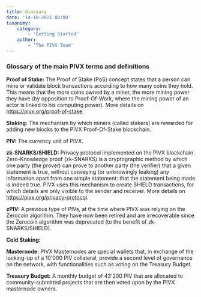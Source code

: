 ```yaml
---
title: Glossary
date: '14-10-2021 00:00'
taxonomy:
    category:
        - 'Getting Started'
    author:
        - 'The PIVX Team'
---
```


### Glossary of the main PIVX terms and definitions

**Proof of Stake:** The Proof of Stake (PoS) concept states that a person can mine or validate block transactions according to how many coins they hold. This means that the more coins owned by a miner, the more mining power they have (by opposition to Proof-Of-Work, where the mining power of an actor is linked to his computing power). More details on https://pivx.org/proof-of-stake.

**Staking:** The mechanism by which miners (called stakers) are rewarded for adding new blocks to the PIVX Proof-Of-Stake blockchain.

**PIV:** The currency unit of PIVX.

**zk-SNARKS/SHIELD:** Privacy protocol implemented on the PIVX blockchain. Zero-Knowledge proof (zk-SNARKS) is a cryptographic method by which one party (the prover) can prove to another party (the verifier) that a given statement is true, without conveying (or unknowingly leaking) any information apart from one simple statement: that the statement being made is indeed true. PIVX uses this mechanism to create SHIELD transactions, for which details are only visible to the sender and receiver. More details on https://pivx.org/privacy-protocol.

**zPIV:** A previous type of PIVs, at the time where PIVX was relying on the Zerocoin algorithm. They have now been retired and are irrecoverable since the Zerocoin algorithm was deprecated (to the benefit of zk-SNARKS/SHIELD).

**Cold Staking:**

**Masternode:** PIVX Masternodes are special wallets that, in exchange of the locking-up of a 10'000 PIV collateral, provide a second level of governance on the network, with functionalities such as voting on the Treasury Budget.

**Treasury Budget:** A monthly budget of 43'200 PIV that are allocated to community-submitted projects that are then voted upon by the PIVX masternode owners.